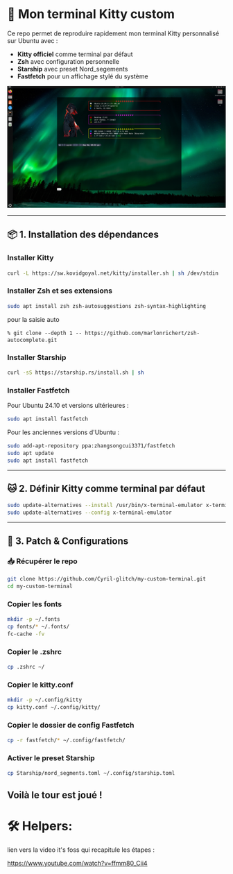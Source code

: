# 🚀 Mon terminal Kitty custom

Ce repo permet de reproduire rapidement mon terminal Kitty personnalisé sur Ubuntu avec :

- **Kitty officiel** comme terminal par défaut  
- **Zsh** avec configuration personnelle  
- **Starship** avec preset Nord_segements  
- **Fastfetch** pour un affichage stylé du système

![Capture du terminal](images/terminal_capture.png)

---

## 📦 1. Installation des dépendances

### Installer Kitty

```bash
curl -L https://sw.kovidgoyal.net/kitty/installer.sh | sh /dev/stdin
```

### Installer Zsh et ses extensions

```bash
sudo apt install zsh zsh-autosuggestions zsh-syntax-highlighting
```
pour la saisie auto

```
% git clone --depth 1 -- https://github.com/marlonrichert/zsh-autocomplete.git
```

### Installer Starship
```bash
curl -sS https://starship.rs/install.sh | sh
```
### Installer Fastfetch
Pour Ubuntu 24.10 et versions ultérieures :

```bash
sudo apt install fastfetch
```

Pour les anciennes versions d'Ubuntu :

```bash
sudo add-apt-repository ppa:zhangsongcui3371/fastfetch
sudo apt update
sudo apt install fastfetch
```
---

## 🐱 2. Définir Kitty comme terminal par défaut

```bash
sudo update-alternatives --install /usr/bin/x-terminal-emulator x-terminal-emulator $(which kitty) 50
sudo update-alternatives --config x-terminal-emulator
```
---

## 🔧 3. Patch & Configurations

### 📥 Récupérer le repo

```bash
git clone https://github.com/Cyril-glitch/my-custom-terminal.git
cd my-custom-terminal
```

### Copier les fonts

```bash
mkdir -p ~/.fonts
cp fonts/* ~/.fonts/
fc-cache -fv
```

### Copier le .zshrc

```bash
cp .zshrc ~/
```

### Copier le kitty.conf

```bash
mkdir -p ~/.config/kitty
cp kitty.conf ~/.config/kitty/
```
### Copier le dossier de config Fastfetch

```bash
cp -r fastfetch/* ~/.config/fastfetch/
```
### Activer le preset Starship

```bash
cp Starship/nord_segments.toml ~/.config/starship.toml
```

Voilà le tour est joué !
---

# 🛠️ Helpers:

lien vers la video it's foss qui recapitule les étapes :

https://www.youtube.com/watch?v=ffmm80_Cii4
